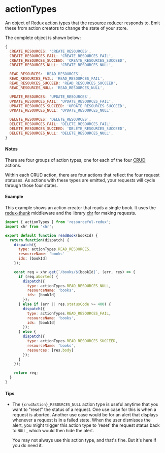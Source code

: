 # actionTypes

An object of Redux [action types](http://redux.js.org/docs/guides/Actions.html)
that the [resource reducer](resource-reducer.md) responds to. Emit these from
action creators to change the state of your store.

The complete object is shown below:

```js
{
  CREATE_RESOURCES: 'CREATE_RESOURCES',
  CREATE_RESOURCES_FAIL: 'CREATE_RESOURCES_FAIL',
  CREATE_RESOURCES_SUCCEED: 'CREATE_RESOURCES_SUCCEED',
  CREATE_RESOURCES_NULL: 'CREATE_RESOURCES_NULL',

  READ_RESOURCES: 'READ_RESOURCES',
  READ_RESOURCES_FAIL: 'READ_RESOURCES_FAIL',
  READ_RESOURCES_SUCCEED: 'READ_RESOURCES_SUCCEED',
  READ_RESOURCES_NULL: 'READ_RESOURCES_NULL',

  UPDATE_RESOURCES: 'UPDATE_RESOURCES',
  UPDATE_RESOURCES_FAIL: 'UPDATE_RESOURCES_FAIL',
  UPDATE_RESOURCES_SUCCEED: 'UPDATE_RESOURCES_SUCCEED',
  UPDATE_RESOURCES_NULL: 'UPDATE_RESOURCES_NULL',

  DELETE_RESOURCES: 'DELETE_RESOURCES',
  DELETE_RESOURCES_FAIL: 'DELETE_RESOURCES_FAIL',
  DELETE_RESOURCES_SUCCEED: 'DELETE_RESOURCES_SUCCEED',
  DELETE_RESOURCES_NULL: 'DELETE_RESOURCES_NULL',
}
```

#### Notes

There are four groups of action types, one for each of the four
[CRUD](https://en.wikipedia.org/wiki/Create,_read,_update_and_delete) actions.

Within each CRUD action, there are four actions that reflect the four request
statuses. As actions with these types are emitted, your requests will
cycle through those four states.

#### Example

This example shows an action creator that reads a single book. It uses the
[redux-thunk](https://github.com/gaearon/redux-thunk) middleware and the
library [xhr](https://github.com/naugtur/xhr) for making requests.

```js
import { actionTypes } from 'resourceful-redux';
import xhr from 'xhr';

export default function readBook(bookId) {
  return function(dispatch) {
    dispatch({
      type: actionTypes.READ_RESOURCES,
      resourceName: 'books'
      ids: [bookId]
    });

    const req = xhr.get(`/books/${bookId}`, (err, res) => {
      if (req.aborted) {
        dispatch({
          type: actionTypes.READ_RESOURCES_NULL,
          resourceName: 'books',
          ids: [bookId]
        });
      } else if (err || res.statusCode >= 400) {
        dispatch({
          type: actionTypes.READ_RESOURCES_FAIL,
          resourceName: 'books',
          ids: [bookId]
        });
      } else {
        dispatch({
          type: actionTypes.READ_RESOURCES_SUCCEED,
          resourceName: 'books',
          resources: [res.body]
        });
      }
    });

    return req;
  }
}
```

#### Tips

- The `{crudAction}_RESOURCES_NULL` action type is useful anytime that you want
  to "reset" the status of a request. One use case for this is when a request
  is aborted. Another use case would be for an alert that displays whenever a
  request is in a failed state. When the user dismisses the alert, you might
  trigger this action type to 'reset' the request status back to `NULL`, which
  would then hide the alert.

  You may not always use this action type, and that's fine. But it's here if
  you do need it.
